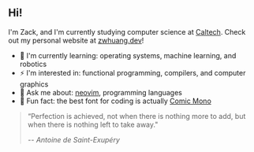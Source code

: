 ## Hi!

I'm Zack, and I'm currently studying computer science at [Caltech](https://www.caltech.edu/). Check out my personal website at [zwhuang.dev](https://zwhuang.dev)!

- :seedling: I'm currently learning: operating systems, machine learning, and robotics
- :zap: I'm interested in: functional programming, compilers, and computer graphics
- :eyes: Ask me about: [neovim](https://neovim.io/), programming languages
- :frog: Fun fact: the best font for coding is actually [Comic Mono](https://dtinth.github.io/comic-mono-font/)

> “Perfection is achieved, not when there is nothing more to add, but when there is nothing left to take away."
> 
> -- <cite>Antoine de Saint-Exupéry</cite>

<!--
**zack466/zack466** is a ✨ _special_ ✨ repository because its `README.md` (this file) appears on your GitHub profile.

Here are some ideas to get you started:

- 🔭 I’m currently working on ...
- 🌱 I’m currently learning ...
- 👯 I’m looking to collaborate on ...
- 🤔 I’m looking for help with ...
- 💬 Ask me about ...
- 📫 How to reach me: ...
- 😄 Pronouns: ...
- ⚡ Fun fact: ...
-->
